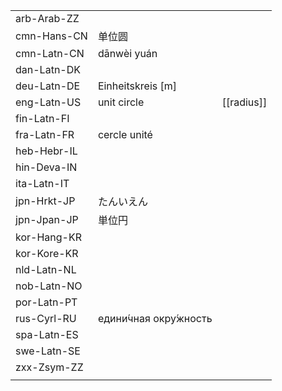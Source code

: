| | | |
|-|-|-|
| arb-Arab-ZZ |  |  |
| cmn-Hans-CN | 单位圆 |  |
| cmn-Latn-CN | dānwèi yuán |  |
| dan-Latn-DK |  |  |
| deu-Latn-DE | Einheitskreis [m] |  |
| eng-Latn-US | unit circle | [[radius]] |
| fin-Latn-FI |  |  |
| fra-Latn-FR | cercle unité |  |
| heb-Hebr-IL |  |  |
| hin-Deva-IN |  |  |
| ita-Latn-IT |  |  |
| jpn-Hrkt-JP | たんいえん |  |
| jpn-Jpan-JP | 単位円 |  |
| kor-Hang-KR |  |  |
| kor-Kore-KR |  |  |
| nld-Latn-NL |  |  |
| nob-Latn-NO |  |  |
| por-Latn-PT |  |  |
| rus-Cyrl-RU | едини́чная окру́жность |  |
| spa-Latn-ES |  |  |
| swe-Latn-SE |  |  |
| zxx-Zsym-ZZ |  |  |
|  |  |  |